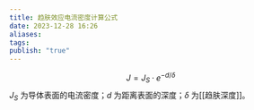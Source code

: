 ```yaml
---
title: 趋肤效应电流密度计算公式
date: 2023-12-28 16:26
aliases: 
tags: 
publish: "true"
---
```

$$
J=J_{S}\cdot e^{-d/\delta}
$$
$J_{S}$ 为导体表面的电流密度；$d$ 为距离表面的深度；$\delta$ 为[[趋肤深度]]。
